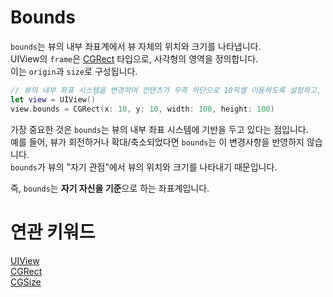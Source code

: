 # Bounds

`bounds`는 뷰의 내부 좌표계에서 뷰 자체의 위치와 크기를 나타냅니다.<br/>
UIView의 `frame`은 [CGRect]() 타입으로, 사각형의 영역을 정의합니다.<br/>
이는 `origin`과 `size`로 구성됩니다.

```swift
// 뷰의 내부 좌표 시스템을 변경하여 컨텐츠가 우측 하단으로 10픽셀 이동하도록 설정하고, 뷰의 내부 너비와 높이를 각각 100으로 설정
let view = UIView()
view.bounds = CGRect(x: 10, y: 10, width: 100, height: 100)
```

가장 중요한 것은 `bounds`는 뷰의 내부 좌표 시스템에 기반을 두고 있다는 점입니다.<br/>
예를 들어, 뷰가 회전하거나 확대/축소되었다면 `bounds`는 이 변경사항을 반영하지 않습니다.<br/>
`bounds`가 뷰의 "자기 관점"에서 뷰의 위치와 크기를 나타내기 때문입니다.

즉, `bounds`는 **자기 자신을 기준**으로 하는 좌표계입니다.

# 연관 키워드

[UIView]()<br/>
[CGRect]()<br/>
[CGSize]()<br/>
